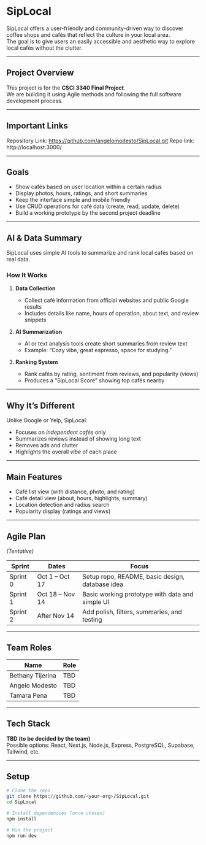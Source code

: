 # SipLocal

SipLocal offers a user-friendly and community-driven way to discover coffee shops and cafés that reflect the culture in your local area.  
The goal is to give users an easily accessible and aesthetic way to explore local cafés without the clutter.

---

## Project Overview
This project is for the **CSCI 3340 Final Project**.  
We are building it using Agile methods and following the full software development process.

---

## Important Links
Repository Link: https://github.com/angelomodesto/SipLocal.git
Repo link: http://localhost:3000/

---

## Goals
- Show cafés based on user location within a certain radius  
- Display photos, hours, ratings, and short summaries  
- Keep the interface simple and mobile friendly  
- Use CRUD operations for café data (create, read, update, delete)  
- Build a working prototype by the second project deadline

---

## AI & Data Summary
SipLocal uses simple AI tools to summarize and rank local cafés based on real data.

### How It Works
1. **Data Collection**
   - Collect café information from official websites and public Google results  
   - Includes details like name, hours of operation, about text, and review snippets  

2. **AI Summarization**
   - AI or text analysis tools create short summaries from review text  
   - Example: “Cozy vibe, great espresso, space for studying.”

3. **Ranking System**
   - Rank cafés by rating, sentiment from reviews, and popularity (views)  
   - Produces a “SipLocal Score” showing top cafés nearby  

---

## Why It’s Different
Unlike Google or Yelp, SipLocal:
- Focuses on *independent cafés* only  
- Summarizes reviews instead of showing long text  
- Removes ads and clutter  
- Highlights the overall *vibe* of each place  

---

## Main Features
- Café list view (with distance, photo, and rating)  
- Café detail view (about, hours, highlights, summary)  
- Location detection and radius search  
- Popularity display (ratings and views)  

---

## Agile Plan
*(Tentative)*

| Sprint | Dates | Focus |
|--------|--------|--------|
| Sprint 0 | Oct 1 – Oct 17 | Setup repo, README, basic design, database idea |
| Sprint 1 | Oct 18 – Nov 14 | Basic working prototype with data and simple UI |
| Sprint 2 | After Nov 14 | Add polish, filters, summaries, and testing |

---

## Team Roles
| Name | Role |
|------|------|
| Bethany Tijerina | TBD |
| Angelo Modesto | TBD |
| Tamara Pena | TBD |

---

## Tech Stack
**TBD (to be decided by the team)**  
Possible options: React, Next.js, Node.js, Express, PostgreSQL, Supabase, Tailwind, etc.

---

## Setup
```bash
# Clone the repo
git clone https://github.com/<your-org>/SipLocal.git
cd SipLocal

# Install dependencies (once chosen)
npm install

# Run the project
npm run dev